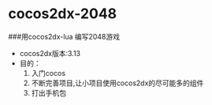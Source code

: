 # cocos2dx-2048

###用cocos2dx-lua 编写2048游戏 

* cocos2dx版本:3.13
* 目的： 
    1. 入门cocos
    2. 不断完善项目,让小项目使用cocos2dx的尽可能多的组件
    2. 打出手机包

